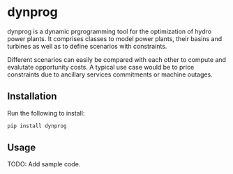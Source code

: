 # dynprog
dynprog is a dynamic prgrogramming tool for the optimization of hydro power plants. It comprises classes to model power plants, their basins and turbines as well as to define scenarios with constraints.

Different scenarios can easily be compared with each other to compute and evalutate opportunity costs. A typical use case would be to price constraints due to ancillary services commitments or machine outages.

## Installation

Run the following to install:

```bash
pip install dynprog
```

## Usage

TODO: Add sample code.
